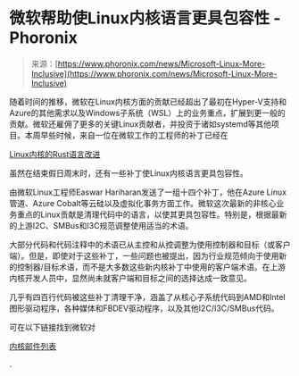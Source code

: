 <!--yml

category: 未分类

date: 2024-05-29 12:49:24

-->

# 微软帮助使Linux内核语言更具包容性 - Phoronix

> 来源：[https://www.phoronix.com/news/Microsoft-Linux-More-Inclusive](https://www.phoronix.com/news/Microsoft-Linux-More-Inclusive)

随着时间的推移，微软在Linux内核方面的贡献已经超出了最初在Hyper-V支持和Azure的其他需求以及Windows子系统（WSL）上的业务重点，扩展到更一般的贡献。微软还雇佣了更多的关键Linux贡献者，并投资于诸如systemd等其他项目。本周早些时候，来自一位在微软工作的工程师的补丁已经在

[Linux内核的Rust语言改进](https://www.phoronix.com/news/Linux-Rust-In-Place-Module-Init)

虽然在结束假日周末时，还有一些补丁使Linux内核语言更具包容性。

由微软Linux工程师Easwar Hariharan发送了一组十四个补丁，他在Azure Linux管道、Azure Cobalt等云硅以及虚拟化事务方面工作。微软这次最新的非核心业务重点的Linux贡献是清理代码中的语言，以使其更具包容性。特别是，根据最新的上游I2C、SMBus和I3C规范调整使用适当的术语。

大部分代码和代码注释中的术语已从主控和从控调整为使用控制器和目标（或客户端）。但是，即使对于这些补丁，一些问题也被提出，因为行业规范倾向于使用新的控制器/目标术语，而不是大多数这些新内核补丁中使用的客户端术语。在上游内核开发人员中，显然尚未就客户端和目标之间的选择达成一致意见。

几乎有四百行代码被这些补丁清理干净，涵盖了从核心子系统代码到AMD和Intel图形驱动程序，各种媒体和FBDEV驱动程序，以及其他I2C/I3C/SMBus代码。

可在以下链接找到微软对

[内核邮件列表](https://lore.kernel.org/dri-devel/20240329170038.3863998-1-eahariha@linux.microsoft.com/T/)

.
